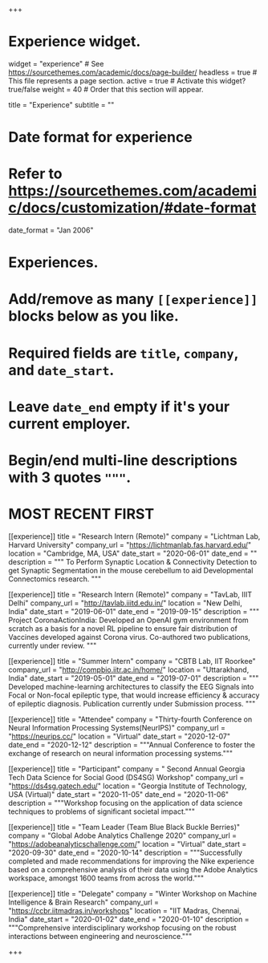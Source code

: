 +++
# Experience widget.
widget = "experience"  # See https://sourcethemes.com/academic/docs/page-builder/
headless = true  # This file represents a page section.
active = true  # Activate this widget? true/false
weight = 40  # Order that this section will appear.

title = "Experience"
subtitle = ""

# Date format for experience
#   Refer to https://sourcethemes.com/academic/docs/customization/#date-format
date_format = "Jan 2006"

# Experiences.
#   Add/remove as many `[[experience]]` blocks below as you like.
#   Required fields are `title`, `company`, and `date_start`.
#   Leave `date_end` empty if it's your current employer.
#   Begin/end multi-line descriptions with 3 quotes `"""`.
# MOST RECENT FIRST 

[[experience]]
  title = "Research Intern (Remote)"
  company = "Lichtman Lab, Harvard University"
  company_url = "https://lichtmanlab.fas.harvard.edu/"
  location = "Cambridge, MA, USA"
  date_start = "2020-06-01"
  date_end = ""
  description = """
  To Perform Synaptic Location & Connectivity Detection to get Synaptic Segmentation in the mouse
cerebellum to aid Developmental Connectomics research. 
  """

[[experience]]
  title = "Research Intern (Remote)"
  company = "TavLab, IIIT Delhi"
  company_url = "http://tavlab.iiitd.edu.in/"
  location = "New Delhi, India"
  date_start = "2019-06-01"
  date_end = "2019-09-15"
  description = """
  Project CoronaActionIndia: Developed an OpenAI gym environment from scratch as a basis for a novel RL pipeline to ensure
fair distribution of Vaccines developed against Corona virus. Co-authored two publications, currently under review. 
  """

[[experience]]
  title = "Summer Intern"
  company = "CBTB Lab, IIT Roorkee"
  company_url = "http://compbio.iitr.ac.in/home/"
  location = "Uttarakhand, India"
  date_start = "2019-05-01"
  date_end = "2019-07-01"
  description = """
  Developed machine-learning architectures to classify the EEG Signals into Focal or Non-focal
epileptic type, that would increase efficiency & accuracy of epileptic diagnosis. Publication currently under Submission process. 
  """

[[experience]]
  title = "Attendee"
  company = "Thirty-fourth Conference on Neural Information Processing Systems(NeurIPS)"
  company_url = "https://neurips.cc/"
  location = "Virtual"
  date_start = "2020-12-07"
  date_end = "2020-12-12"
  description = """Annual Conference to foster the exchange of research on neural information processing systems."""
  
[[experience]]
  title = "Participant"
  company = " Second Annual Georgia Tech Data Science for Social Good (DS4SG) Workshop"
  company_url = "https://ds4sg.gatech.edu/"
  location = "Georgia Institute of Technology, USA (Virtual)"
  date_start = "2020-11-05"
  date_end = "2020-11-06"
  description = """Workshop focusing on the application of data science techniques to problems of significant societal
impact."""
  
[[experience]]
  title = "Team Leader (Team Blue Black Buckle Berries)"
  company = "Global Adobe Analytics Challenge 2020"
  company_url = "https://adobeanalyticschallenge.com/"
  location = "Virtual"
  date_start = "2020-09-30"
  date_end = "2020-10-14"
  description = """Successfully completed and made recommendations for improving the Nike experience based on a
comprehensive analysis of their data using the Adobe Analytics workspace, amongst 1600 teams
from across the world."""
  
[[experience]]
  title = "Delegate"
  company = "Winter Workshop on Machine Intelligence & Brain Research"
  company_url = "https://ccbr.iitmadras.in/workshops"
  location = "IIT Madras, Chennai, India"
  date_start = "2020-01-02"
  date_end = "2020-01-10"
  description = """Comprehensive interdisciplinary workshop focusing on the robust interactions between engineering
and neuroscience."""
    

+++
